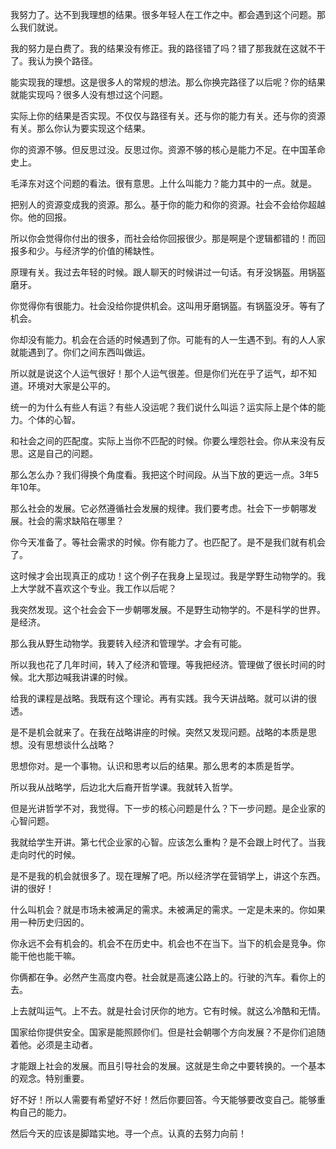 我努力了。达不到我理想的结果。很多年轻人在工作之中。都会遇到这个问题。那么我们就说。

我的努力是白费了。我的结果没有修正。我的路径错了吗？错了那我就在这就不干了。我认为换个路径。

能实现我的理想。这是很多人的常规的想法。那么你换完路径了以后呢？你的结果就能实现吗？很多人没有想过这个问题。

实际上你的结果是否实现。不仅仅与路径有关。还与你的能力有关。还与你的资源有关。那么你认为要实现这个结果。

你的资源不够。但反思过没。反思过你。资源不够的核心是能力不足。在中国革命史上。

毛泽东对这个问题的看法。很有意思。上什么叫能力？能力其中的一点。就是。

把别人的资源变成我的资源。那么。基于你的能力和你的资源。社会不会给你超越你。他的回报。

所以你会觉得你付出的很多，而社会给你回报很少。那是啊是个逻辑都错的！而回报多和少。与经济学的价值的稀缺性。

原理有关。我过去年轻的时候。跟人聊天的时候讲过一句话。有牙没锅盔。用锅盔磨牙。

你觉得你有很能力。社会没给你提供机会。这叫用牙磨锅盔。有锅盔没牙。等有了机会。

你却没有能力。机会在合适的时候遇到了你。可能有的人一生遇不到。有的人人家就能遇到了。你们之间东西叫做运。

所以就是说这个人运气很好！那个人运气很差。但是你们光在乎了运气，却不知道。环境对大家是公平的。

统一的为什么有些人有运？有些人没运呢？我们说什么叫运？运实际上是个体的能力。个体的心智。

和社会之间的匹配度。实际上当你不匹配的时候。你要么埋怨社会。你从来没有反思。这是自己的问题。

那么怎么办？我们得换个角度看。我把这个时间段。从当下放的更远一点。3年5年10年。

那么社会的发展。它必然遵循社会发展的规律。我们要考虑。社会下一步朝哪发展。社会的需求缺陷在哪里？

你今天准备了。等社会需求的时候。你有能力了。也匹配了。是不是我们就有机会了。

这时候才会出现真正的成功！这个例子在我身上呈现过。我是学野生动物学的。我上大学就不喜欢这个专业。我工作以后呢？

我突然发现。这个社会会下一步朝哪发展。不是野生动物学的。不是科学的世界。是经济。

那么我从野生动物学。我要转入经济和管理学。才会有可能。

所以我也花了几年时间，转入了经济和管理。等我把经济。管理做了很长时间的时候。北大那边喊我讲课的时候。

给我的课程是战略。我既有这个理论。再有实践。我今天讲战略。就可以讲的很透。

是不是机会就来了。在我在战略讲座的时候。突然又发现问题。战略的本质是思想。没有思想谈什么战略？

思想你对。是一个事物。认识和思考以后的结果。那么思考的本质是哲学。

所以我从战略学，后边北大后裔开哲学课。我就转入哲学。

但是光讲哲学不对，我觉得。下一步的核心问题是什么？下一步问题。是企业家的心智问题。

我就给学生开讲。第七代企业家的心智。应该怎么重构？是不会跟上时代了。当我走向时代的时候。

是不是我的机会就很多了。现在理解了吧。所以经济学在营销学上，讲这个东西。讲的很好！

什么叫机会？就是市场未被满足的需求。未被满足的需求。一定是未来的。你如果用一种历史归因的。

你永远不会有机会的。机会不在历史中。机会也不在当下。当下的机会是竞争。你能干他也能干嘛。

你俩都在争。必然产生高度内卷。社会就是高速公路上的。行驶的汽车。看你上的去。

上去就叫运气。上不去。就是社会讨厌你的地方。它有时候。就这么冷酷和无情。

国家给你提供安全。国家是能照顾你们。但是社会朝哪个方向发展？不是你们追随着他。必须是主动者。

才能跟上社会的发展。而且引导社会的发展。这就是生命之中要转换的。一个基本的观念。特别重要。

好不好！所以人需要有希望好不好！然后你要回答。今天能够要改变自己。能够重构自己的能力。

然后今天的应该是脚踏实地。寻一个点。认真的去努力向前！